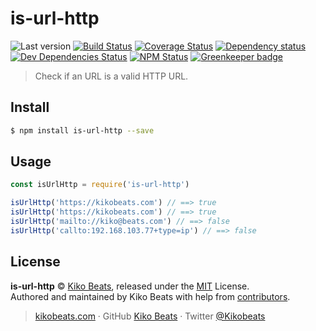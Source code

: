 # is-url-http


![Last version](https://img.shields.io/github/tag/Kikobeats/is-url-http.svg?style=flat-square)
[![Build Status](https://img.shields.io/travis/Kikobeats/is-url-http/master.svg?style=flat-square)](https://travis-ci.org/Kikobeats/is-url-http)
[![Coverage Status](https://img.shields.io/coveralls/Kikobeats/is-url-http.svg?style=flat-square)](https://coveralls.io/github/Kikobeats/is-url-http)
[![Dependency status](https://img.shields.io/david/Kikobeats/is-url-http.svg?style=flat-square)](https://david-dm.org/Kikobeats/is-url-http)
[![Dev Dependencies Status](https://img.shields.io/david/dev/Kikobeats/is-url-http.svg?style=flat-square)](https://david-dm.org/Kikobeats/is-url-http#info=devDependencies)
[![NPM Status](https://img.shields.io/npm/dm/is-url-http.svg?style=flat-square)](https://www.npmjs.org/package/is-url-http) [![Greenkeeper badge](https://badges.greenkeeper.io/Kikobeats/is-url-http.svg)](https://greenkeeper.io/)


> Check if an URL is a valid HTTP URL.

## Install

```bash
$ npm install is-url-http --save
```

## Usage

```js
const isUrlHttp = require('is-url-http')

isUrlHttp('https://kikobeats.com') // ==> true
isUrlHttp('https://kikobeats.com') // ==> true
isUrlHttp('mailto://kiko@beats.com') // ==> false
isUrlHttp('callto:192.168.103.77+type=ip') // ==> false
```

## License

**is-url-http** © [Kiko Beats](https://kikobeats.com), released under the [MIT](https://github.com/Kikobeats/is-url-http/blob/master/LICENSE.md) License.<br>
Authored and maintained by Kiko Beats with help from [contributors](https://github.com/Kikobeats/is-url-http/contributors).

> [kikobeats.com](https://kikobeats.com) · GitHub [Kiko Beats](https://github.com/Kikobeats) · Twitter [@Kikobeats](https://twitter.com/Kikobeats)
